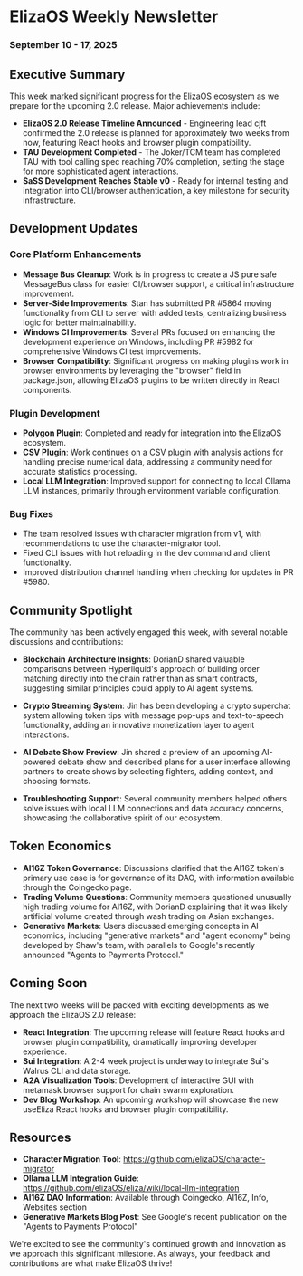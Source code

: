 # ElizaOS Weekly Newsletter
### September 10 - 17, 2025

## Executive Summary

This week marked significant progress for the ElizaOS ecosystem as we prepare for the upcoming 2.0 release. Major achievements include:

- **ElizaOS 2.0 Release Timeline Announced** - Engineering lead cjft confirmed the 2.0 release is planned for approximately two weeks from now, featuring React hooks and browser plugin compatibility.
- **TAU Development Completed** - The Joker/TCM team has completed TAU with tool calling spec reaching 70% completion, setting the stage for more sophisticated agent interactions.
- **SaSS Development Reaches Stable v0** - Ready for internal testing and integration into CLI/browser authentication, a key milestone for security infrastructure.

## Development Updates

### Core Platform Enhancements

- **Message Bus Cleanup**: Work is in progress to create a JS pure safe MessageBus class for easier CI/browser support, a critical infrastructure improvement.
- **Server-Side Improvements**: Stan has submitted PR #5864 moving functionality from CLI to server with added tests, centralizing business logic for better maintainability.
- **Windows CI Improvements**: Several PRs focused on enhancing the development experience on Windows, including PR #5982 for comprehensive Windows CI test improvements.
- **Browser Compatibility**: Significant progress on making plugins work in browser environments by leveraging the "browser" field in package.json, allowing ElizaOS plugins to be written directly in React components.

### Plugin Development

- **Polygon Plugin**: Completed and ready for integration into the ElizaOS ecosystem.
- **CSV Plugin**: Work continues on a CSV plugin with analysis actions for handling precise numerical data, addressing a community need for accurate statistics processing.
- **Local LLM Integration**: Improved support for connecting to local Ollama LLM instances, primarily through environment variable configuration.

### Bug Fixes

- The team resolved issues with character migration from v1, with recommendations to use the character-migrator tool.
- Fixed CLI issues with hot reloading in the dev command and client functionality.
- Improved distribution channel handling when checking for updates in PR #5980.

## Community Spotlight

The community has been actively engaged this week, with several notable discussions and contributions:

- **Blockchain Architecture Insights**: DorianD shared valuable comparisons between Hyperliquid's approach of building order matching directly into the chain rather than as smart contracts, suggesting similar principles could apply to AI agent systems.

- **Crypto Streaming System**: Jin has been developing a crypto superchat system allowing token tips with message pop-ups and text-to-speech functionality, adding an innovative monetization layer to agent interactions.

- **AI Debate Show Preview**: Jin shared a preview of an upcoming AI-powered debate show and described plans for a user interface allowing partners to create shows by selecting fighters, adding context, and choosing formats.

- **Troubleshooting Support**: Several community members helped others solve issues with local LLM connections and data accuracy concerns, showcasing the collaborative spirit of our ecosystem.

## Token Economics

- **AI16Z Token Governance**: Discussions clarified that the AI16Z token's primary use case is for governance of its DAO, with information available through the Coingecko page.
- **Trading Volume Questions**: Community members questioned unusually high trading volume for AI16Z, with DorianD explaining that it was likely artificial volume created through wash trading on Asian exchanges.
- **Generative Markets**: Users discussed emerging concepts in AI economics, including "generative markets" and "agent economy" being developed by Shaw's team, with parallels to Google's recently announced "Agents to Payments Protocol."

## Coming Soon

The next two weeks will be packed with exciting developments as we approach the ElizaOS 2.0 release:

- **React Integration**: The upcoming release will feature React hooks and browser plugin compatibility, dramatically improving developer experience.
- **Sui Integration**: A 2-4 week project is underway to integrate Sui's Walrus CLI and data storage.
- **A2A Visualization Tools**: Development of interactive GUI with metamask browser support for chain swarm exploration.
- **Dev Blog Workshop**: An upcoming workshop will showcase the new useEliza React hooks and browser plugin compatibility.

## Resources

- **Character Migration Tool**: https://github.com/elizaOS/character-migrator
- **Ollama LLM Integration Guide**: https://github.com/elizaOS/eliza/wiki/local-llm-integration
- **AI16Z DAO Information**: Available through Coingecko, AI16Z, Info, Websites section
- **Generative Markets Blog Post**: See Google's recent publication on the "Agents to Payments Protocol"

We're excited to see the community's continued growth and innovation as we approach this significant milestone. As always, your feedback and contributions are what make ElizaOS thrive!